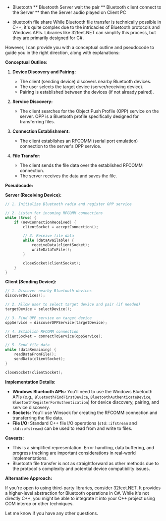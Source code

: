 * Bluetooth
** Bluetooth Server wait the pair
** Bluetooth client connect to the Server
** then the Server audio played on Client PC

* bluetooth file share
While Bluetooth file transfer is technically possible in C++, it's quite complex due to the intricacies of Bluetooth protocols and Windows APIs. Libraries like 32feet.NET can simplify this process, but they are primarily designed for C#. 

However, I can provide you with a conceptual outline and pseudocode to guide you in the right direction, along with explanations:



**Conceptual Outline:**

1. **Device Discovery and Pairing:**
    - The client (sending device) discovers nearby Bluetooth devices.
    - The user selects the target device (server/receiving device).
    - Pairing is established between the devices (if not already paired).

2. **Service Discovery:**
    - The client searches for the Object Push Profile (OPP) service on the server. OPP is a Bluetooth profile specifically designed for transferring files.

3. **Connection Establishment:**
    - The client establishes an RFCOMM (serial port emulation) connection to the server's OPP service.

4. **File Transfer:**
    - The client sends the file data over the established RFCOMM connection.
    - The server receives the data and saves the file.

**Pseudocode:**

**Server (Receiving Device):**

```c++
// 1. Initialize Bluetooth radio and register OPP service

// 2. Listen for incoming RFCOMM connections
while (true) {
    if (newConnectionReceived) {
        clientSocket = acceptConnection();

        // 3. Receive file data
        while (dataAvailable) {
            receiveData(clientSocket);
            writeDataToFile();
        }

        closeSocket(clientSocket);
    }
}
```

**Client (Sending Device):**

```c++
// 1. Discover nearby Bluetooth devices
discoverDevices();

// 2. Allow user to select target device and pair (if needed)
targetDevice = selectDevice();

// 3. Find OPP service on target device
oppService = discoverOPPService(targetDevice);

// 4. Establish RFCOMM connection
clientSocket = connectToService(oppService);

// 5. Send file data
while (dataRemaining) {
    readDataFromFile();
    sendData(clientSocket);
}

closeSocket(clientSocket);
```

**Implementation Details:**

- **Windows Bluetooth APIs:** You'll need to use the Windows Bluetooth APIs (e.g., `BluetoothFindFirstDevice`, `BluetoothAuthenticateDevice`, `BluetoothRegisterForAuthentication`) for device discovery, pairing, and service discovery.
- **Sockets:** You'll use Winsock for creating the RFCOMM connection and transferring the file data.
- **File I/O:** Standard C++ file I/O operations (`std::ifstream` and `std::ofstream`) can be used to read from and write to files.


**Caveats:**

- This is a simplified representation. Error handling, data buffering, and progress tracking are important considerations in real-world implementations.
- Bluetooth file transfer is not as straightforward as other methods due to the protocol's complexity and potential device compatibility issues.


**Alternative Approach:**

If you're open to using third-party libraries, consider 32feet.NET. It provides a higher-level abstraction for Bluetooth operations in C#. While it's not directly C++, you might be able to integrate it into your C++ project using COM interop or other techniques.


Let me know if you have any other questions.